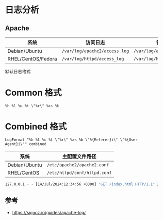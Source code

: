 # 日志分析

## Apache

| 系统                | 访问日志                       | 错误日志                       |  
|---------------------|------------------------------|------------------------------|  
| Debian/Ubuntu       | `/var/log/apache2/access.log` | `/var/log/apache2/error.log` |  
| RHEL/CentOS/Fedora  | `/var/log/httpd/access_log`   | `/var/log/httpd/error_log`   |  

默认日志格式

# Common 格式

```
%h %l %u %t \"%r\" %>s %b
```

# Combined 格式

```
LogFormat "%h %l %u %t \"%r\" %>s %b \"%{Referer}i\" \"%{User-Agent}i\"" combined
```

| 系统          | 主配置文件路径               |  
|---------------|----------------------------|  
| Debian/Ubuntu | `/etc/apache2/apache2.conf` |  
| RHEL/CentOS   | `/etc/httpd/conf/httpd.conf` |  

```bash
127.0.0.1 - - [14/Jul/2024:12:34:56 +0000] "GET /index.html HTTP/1.1" 200 1043
```

## 参考

- <https://signoz.io/guides/apache-log/>
